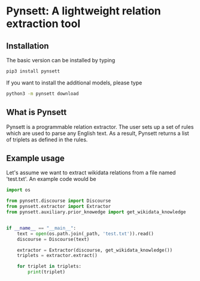 Pynsett: A lightweight relation extraction tool
===============================================

Installation
------------

The basic version can be installed by typing
```bash
pip3 install pynsett
```

If you want to install the additional models, please type
```bash
python3 -m pynsett download
```

What is Pynsett
---------------

Pynsett is a programmable relation extractor. 
The user sets up a set of rules which are used to parse any English text. 
As a result, Pynsett returns a list of triplets as defined in the rules.


Example usage
-------------

Let's assume we want to extract wikidata relations from a file named 'test.txt'.
An example code would be

```python
import os

from pynsett.discourse import Discourse
from pynsett.extractor import Extractor
from pynsett.auxiliary.prior_knowedge import get_wikidata_knowledge


if __name__ == "__main__":
    text = open(os.path.join(_path, 'test.txt')).read()
    discourse = Discourse(text)

    extractor = Extractor(discourse, get_wikidata_knowledge())
    triplets = extractor.extract()

    for triplet in triplets:
        print(triplet)
```


